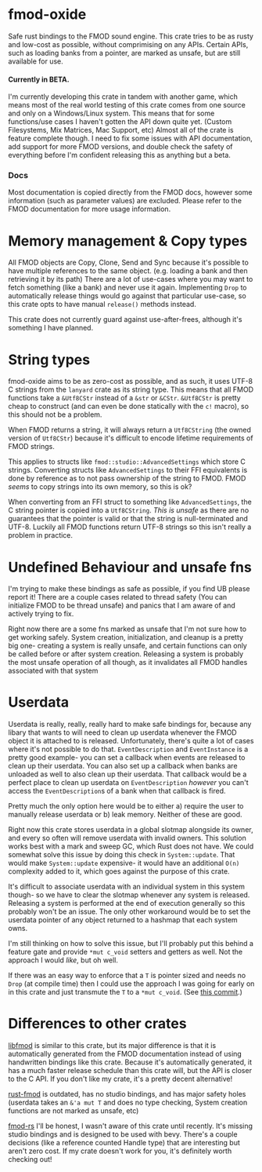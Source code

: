 # fmod-oxide

Safe rust bindings to the FMOD sound engine.
This crate tries to be as rusty and low-cost as possible, without comprimising on any APIs.
Certain APIs, such as loading banks from a pointer, are marked as unsafe, but are still available for use.

#### Currently in BETA.

I'm currently developing this crate in tandem with another game, which means most of the real world testing of this crate comes from one source and only on a Windows/Linux system.
This means that for some functions/use cases I haven't gotten the API down quite yet. (Custom Filesystems, Mix Matrices, Mac Support, etc)
Almost all of the crate is feature complete though. 
I need to fix some issues with API documentation, add support for more FMOD versions, and double check the safety of everything before I'm confident releasing this as anything but a beta.

### Docs

Most documentation is copied directly from the FMOD docs, however some information (such as parameter values) are excluded.
Please refer to the FMOD documentation for more usage information.

# Memory management & Copy types

All FMOD objects are Copy, Clone, Send and Sync because it's possible to have multiple references to the same object. (e.g. loading a bank and then retrieving it by its path)
There are a lot of use-cases where you may want to fetch something (like a bank) and never use it again.
Implementing `Drop` to automatically release things would go against that particular use-case, so this crate opts to have manual `release()` methods instead.

This crate does not currently guard against use-after-frees, although it's something I have planned.

# String types
fmod-oxide aims to be as zero-cost as possible, and as such, it uses UTF-8 C strings from the `lanyard` crate as its string type.
This means that all FMOD functions take a `&Utf8CStr` instead of a `&str` or `&CStr`. 
`&Utf8CStr` is pretty cheap to construct (and can even be done statically with the `c!` macro), so this should not be a problem.

When FMOD returns a string, it will always return a `Utf8CString` (the owned version of `Utf8CStr`) because it's difficult to encode lifetime requirements of FMOD strings.

This applies to structs like `fmod::studio::AdvancedSettings` which store C strings. 
Converting structs like `AdvancedSettings` to their FFI equivalents is done by reference as to not pass ownership of the string to FMOD.
FMOD *seems* to copy strings into its own memory, so this is ok?

When converting from an FFI struct to something like `AdvancedSettings`, the C string pointer is copied into a `Utf8CString`. 
*This is unsafe* as there are no guarantees that the pointer is valid or that the string is null-terminated and UTF-8.
Luckily all FMOD functions return UTF-8 strings so this isn't really a problem in practice.

# Undefined Behaviour and unsafe fns

I'm trying to make these bindings as safe as possible, if you find UB please report it!
There are a couple cases related to thread safety (You can initialize FMOD to be thread unsafe) and panics that I am aware of and actively trying to fix.

Right now there are a some fns marked as unsafe that I'm not sure how to get working safely. 
System creation, initialization, and cleanup is a pretty big one- creating a system is really unsafe, and certain functions can only be called before or after system creation.
Releasing a system is probably the most unsafe operation of all though, as it invalidates all FMOD handles associated with that system

# Userdata

Userdata is really, really, really hard to make safe bindings for, because any libary that wants to will need to clean up userdata whenever the FMOD object it is attached to is released.
Unfortunately, there's quite a lot of cases where it's not possible to do that. 
`EventDescription` and `EventInstance` is a pretty good example- you can set a callback when events are released to clean up their userdata. 
You can also set up a callback when banks are unloaded as well to also clean up their userdata. 
That callback would be a perfect place to clean up userdata on `EventDescription` *however* you can't access the `EventDescription`s of a bank when that callback is fired.

Pretty much the only option here would be to either a) require the user to manually release userdata or b) leak memory.
Neither of these are good.

Right now this crate stores userdata in a global slotmap alongside its owner, and every so often will remove userdata with invalid owners.
This solution works best with a mark and sweep GC, which Rust does not have. We could somewhat solve this issue by doing this check in `System::update`.
That would make `System::update` expensive- it would have an additional `O(n)` complexity added to it, which goes against the purpose of this crate.

It's difficult to associate userdata with an individual system in this system though- so we have to clear the slotmap whenever any system is released.
Releasing a system is performed at the end of execution generally so this probably won't be an issue.
The only other workaround would be to set the userdata pointer of any object returned to a hashmap that each system owns. 

I'm still thinking on how to solve this issue, but I'll probably put this behind a feature gate and provide `*mut c_void` setters and getters as well.
Not the approach I would *like*, but oh well.

If there was an easy way to enforce that a `T` is pointer sized and needs no `Drop` (at compile time) then I could use the approach I was going for early on in this crate and just transmute the `T` to a `*mut c_void`.
(See [this commit](https://github.com/Speak2Erase/fmod-oxide/tree/a14876da32ce5df5b14673c118f09da6fec17544).)

# Differences to other crates
[libfmod](https://github.com/lebedec/libfmod) is similar to this crate, but its major difference is that it is automatically generated from the FMOD documentation instead of using handwritten bindings like this crate.
Because it's automatically generated, it has a much faster release schedule than this crate will, but the API is closer to the C API. If you don't like my crate, it's a pretty decent alternative!

[rust-fmod](https://github.com/GuillaumeGomez/rust-fmod) is outdated, has no studio bindings, and has major safety holes (userdata takes an `&'a mut T` and does no type checking, System creation functions are not marked as unsafe, etc)

[fmod-rs](https://github.com/CAD97/fmod-rs)
I'll be honest, I wasn't aware of this crate until recently. It's missing studio bindings and is designed to be used with bevy. 
There's a couple decisions (like a reference counted Handle type) that are interesting but aren't zero cost.
If my crate doesn't work for you, it's definitely worth checking out!
